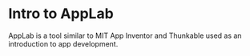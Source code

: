 # Intro to AppLab

AppLab is a tool similar to MIT App Inventor and Thunkable used as an introduction to app development.
